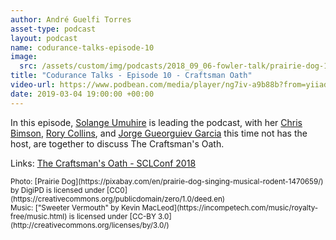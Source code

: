 ```yaml
---
author: André Guelfi Torres
asset-type: podcast
layout: podcast
name: codurance-talks-episode-10
image: 
  src: /assets/custom/img/podcasts/2018_09_06-fowler-talk/prairie-dog-1470659_1280.jpg
title: "Codurance Talks - Episode 10 - Craftsman Oath"
video-url: https://www.podbean.com/media/player/ng7iv-a9b88b?from=yiiadmin&download=1&version=1&vjs=1&skin=1&auto=0&share=1&fonts=Helvetica&download=1&rtl=0&pbad=1
date: 2019-03-04 19:00:00 +00:00
---
```


In this episode, [Solange Umuhire](https://github.com/SolangeUG) is leading the podcast, with her [Chris Bimson](https://github.com/christopher-bimson), [Rory Collins](https://github.com/RoryCollins), 
and [Jorge Gueorguiev Garcia](https://github.com/miyamotoakira) this time not has the host, are together to discuss The Craftsman's Oath. 


Links:
[The Craftsman's Oath - SCLConf 2018](https://www.youtube.com/watch?v=17vTLSkXTOo)

<sub>
Photo: [Prairie Dog](https://pixabay.com/en/prairie-dog-singing-musical-rodent-1470659/) by DigiPD is licensed under [CC0](https://creativecommons.org/publicdomain/zero/1.0/deed.en)
<br/>Music: ["Sweeter Vermouth" by Kevin MacLeod](https://incompetech.com/music/royalty-free/music.html) is licensed under [CC-BY 3.0](http://creativecommons.org/licenses/by/3.0/)
</sub>
